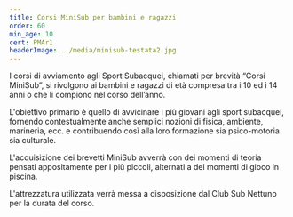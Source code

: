 ```yaml
---
title: Corsi MiniSub per bambini e ragazzi
order: 60
min_age: 10
cert: PMAr1
headerImage: ../media/minisub-testata2.jpg
---
```


I corsi di avviamento agli Sport Subacquei, chiamati per brevità “Corsi MiniSub”, si rivolgono ai bambini e ragazzi di età compresa tra i 10 ed i 14 anni o che li compiono nel corso dell’anno.

L'obiettivo primario è quello di avvicinare i più giovani agli sport subacquei, fornendo contestualmente anche semplici nozioni di fisica, ambiente, marineria, ecc. e contribuendo così alla loro formazione sia psico-motoria sia culturale.

L'acquisizione dei brevetti MiniSub avverrà con dei momenti di teoria pensati appositamente per i più piccoli, alternati a dei momenti di gioco in piscina.

L'attrezzatura utilizzata verrà messa a disposizione dal Club Sub Nettuno per la durata del corso.
